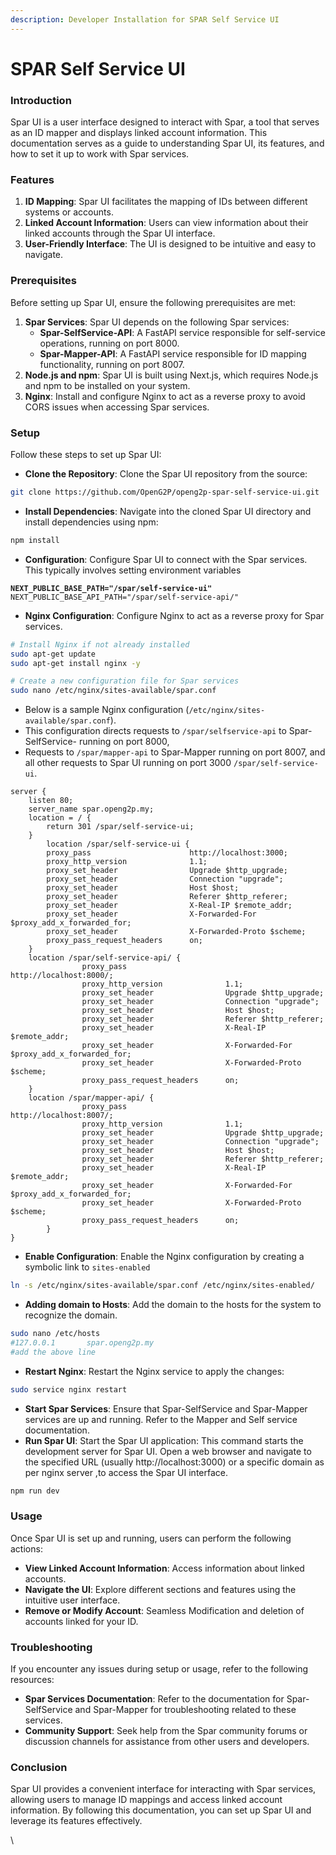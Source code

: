 ```yaml
---
description: Developer Installation for SPAR Self Service UI
---
```


# SPAR Self Service UI

### Introduction

Spar UI is a user interface designed to interact with Spar, a tool that serves as an ID mapper and displays linked account information. This documentation serves as a guide to understanding Spar UI, its features, and how to set it up to work with Spar services.

### Features

1. **ID Mapping**: Spar UI facilitates the mapping of IDs between different systems or accounts.
2. **Linked Account Information**: Users can view information about their linked accounts through the Spar UI interface.
3. **User-Friendly Interface**: The UI is designed to be intuitive and easy to navigate.

### Prerequisites

Before setting up Spar UI, ensure the following prerequisites are met:

1. **Spar Services**: Spar UI depends on the following Spar services:
   * **Spar-SelfService-API**: A FastAPI service responsible for self-service operations, running on port 8000.
   * **Spar-Mapper-API**: A FastAPI service responsible for ID mapping functionality, running on port 8007.
2. **Node.js and npm**: Spar UI is built using Next.js, which requires Node.js and npm to be installed on your system.
3. **Nginx**: Install and configure Nginx to act as a reverse proxy to avoid CORS issues when accessing Spar services.

### Setup

Follow these steps to set up Spar UI:

* **Clone the Repository**: Clone the Spar UI repository from the source:

```sh
git clone https://github.com/OpenG2P/openg2p-spar-self-service-ui.git
```

* **Install Dependencies**: Navigate into the cloned Spar UI directory and install dependencies using npm:

```sh
npm install
```

* **Configuration**: Configure Spar UI to connect with the Spar services. This typically involves setting environment variables&#x20;

<pre class="language-shellscript"><code class="lang-shellscript"><strong>NEXT_PUBLIC_BASE_PATH="/spar/self-service-ui"
</strong>NEXT_PUBLIC_BASE_API_PATH="/spar/self-service-api/"
</code></pre>

* **Nginx Configuration**: Configure Nginx to act as a reverse proxy for Spar services.&#x20;

```sh
# Install Nginx if not already installed
sudo apt-get update
sudo apt-get install nginx -y

# Create a new configuration file for Spar services
sudo nano /etc/nginx/sites-available/spar.conf

```

* &#x20;Below is a sample Nginx configuration (`/etc/nginx/sites-available/spar.conf`).&#x20;
* This configuration directs requests to `/spar/selfservice-api` to Spar-SelfService- running on port 8000,
* &#x20;Requests to `/spar/mapper-api` to Spar-Mapper running on port 8007, and all other requests to Spar UI running on port 3000 `/spar/self-service-ui`.

```
server {
    listen 80;
    server_name spar.openg2p.my;
    location = / {
        return 301 /spar/self-service-ui;
    }
        location /spar/self-service-ui {
        proxy_pass                      http://localhost:3000;
        proxy_http_version              1.1;
        proxy_set_header                Upgrade $http_upgrade;
        proxy_set_header                Connection "upgrade";
        proxy_set_header                Host $host;
        proxy_set_header                Referer $http_referer;
        proxy_set_header                X-Real-IP $remote_addr;
        proxy_set_header                X-Forwarded-For $proxy_add_x_forwarded_for;
        proxy_set_header                X-Forwarded-Proto $scheme;
        proxy_pass_request_headers      on;
    }
    location /spar/self-service-api/ {
                proxy_pass                      http://localhost:8000/;
                proxy_http_version              1.1;
                proxy_set_header                Upgrade $http_upgrade;
                proxy_set_header                Connection "upgrade";
                proxy_set_header                Host $host;
                proxy_set_header                Referer $http_referer;
                proxy_set_header                X-Real-IP $remote_addr;
                proxy_set_header                X-Forwarded-For $proxy_add_x_forwarded_for;
                proxy_set_header                X-Forwarded-Proto $scheme;
                proxy_pass_request_headers      on;
    }
    location /spar/mapper-api/ {
                proxy_pass                      http://localhost:8007/;
                proxy_http_version              1.1;
                proxy_set_header                Upgrade $http_upgrade;
                proxy_set_header                Connection "upgrade";
                proxy_set_header                Host $host;
                proxy_set_header                Referer $http_referer;
                proxy_set_header                X-Real-IP $remote_addr;
                proxy_set_header                X-Forwarded-For $proxy_add_x_forwarded_for;
                proxy_set_header                X-Forwarded-Proto $scheme;
                proxy_pass_request_headers      on;
        }
}

```

* **Enable Configuration**: Enable the Nginx configuration by creating a symbolic link to `sites-enabled`

```sh
ln -s /etc/nginx/sites-available/spar.conf /etc/nginx/sites-enabled/
```

* **Adding domain to Hosts**: Add the domain to the hosts for the system to recognize the domain.

```sh
sudo nano /etc/hosts
#127.0.0.1       spar.openg2p.my 
#add the above line
```

* **Restart Nginx**: Restart the Nginx service to apply the changes:

```sh
sudo service nginx restart
```

* **Start Spar Services**: Ensure that Spar-SelfService and Spar-Mapper services are up and running. Refer to the Mapper and Self service documentation.
* **Run Spar UI**: Start the Spar UI application: This command starts the development server for Spar UI. Open a web browser and navigate to the specified URL (usually http://localhost:3000) or a specific domain as per nginx server ,to access the Spar UI interface.

```sh
npm run dev
```

### Usage

Once Spar UI is set up and running, users can perform the following actions:

* **View Linked Account Information**: Access information about linked accounts.
* **Navigate the UI**: Explore different sections and features using the intuitive user interface.
* **Remove or Modify Account**: Seamless Modification and deletion of accounts linked for your ID.

### Troubleshooting

If you encounter any issues during setup or usage, refer to the following resources:

* **Spar Services Documentation**: Refer to the documentation for Spar-SelfService and Spar-Mapper for troubleshooting related to these services.
* **Community Support**: Seek help from the Spar community forums or discussion channels for assistance from other users and developers.

### Conclusion

Spar UI provides a convenient interface for interacting with Spar services, allowing users to manage ID mappings and access linked account information. By following this documentation, you can set up Spar UI and leverage its features effectively.

\

